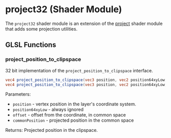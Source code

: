 # project32 (Shader Module)

The `project32` shader module is an extension of the [project](/docs/shader-modules/project.md) shader module that adds some projection utilities.

## GLSL Functions

### project_position_to_clipspace

32 bit implementation of the `project_position_to_clipspace` interface.

```glsl
vec4 project_position_to_clipspace(vec3 position, vec2 position64xyLow, vec3 offset)
vec4 project_position_to_clipspace(vec3 position, vec2 position64xyLow, vec3 offset, out vec4 commonPosition)
```

Parameters:

* `position` - vertex position in the layer's coordinate system.
* `position64xyLow` - always ignored
* `offset` - offset from the coordinate, in common space
* `commonPosition` - projected position in the common space

Returns:
Projected position in the clipspace.
